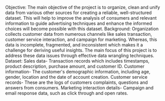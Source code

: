 Objective:
The main objective of the project is to organize, clean and unify data from various other sources for creating a reliable, well-structured dataset. This will help to improve the analysis of consumers and relevant information to guide advertising techniques and enhance the informed choices will become possible with this dataset. 
Background:
Organization collects customer data from numerous channels like sales transaction, customer service interaction, and campaign for marketing. Whereas, this data is incomplete, fragmented, and inconsistent which makes it a challenge for deriving useful insights. The main focus of this project is to address these data issues through effective data wrangling techniques.
Dataset:
Sales data- Transaction records which includes timestamps, product description, purchase amount, and customer ID.
Customer information- The customer's demographic information, including age, gender, location and the date of account creation. 
Customer service records- These are the logs of customers complaints, questions and answers from consumers.
Marketing interaction details- Campaign and email response data, such as click through and open rates. 
